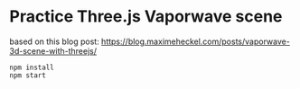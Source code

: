 # Practice Three.js Vaporwave scene

based on this blog post: https://blog.maximeheckel.com/posts/vaporwave-3d-scene-with-threejs/

```shell
npm install
npm start
```

